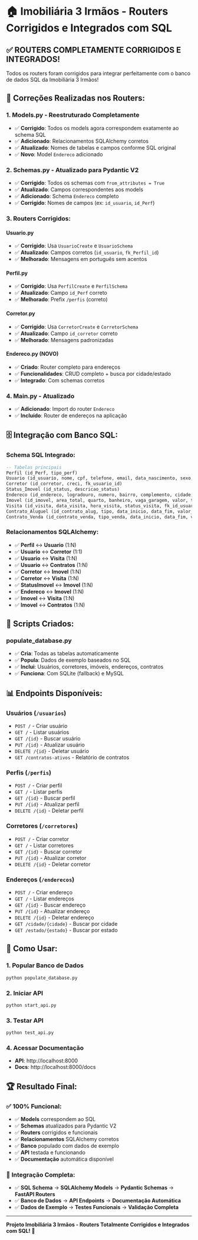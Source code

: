 # 🏠 Imobiliária 3 Irmãos - Routers Corrigidos e Integrados com SQL

## ✅ **ROUTERS COMPLETAMENTE CORRIGIDOS E INTEGRADOS!**

Todos os routers foram corrigidos para integrar perfeitamente com o banco de dados SQL da Imobiliária 3 Irmãos!

## 🔧 **Correções Realizadas nos Routers:**

### 1. **Models.py - Reestruturado Completamente**
- ✅ **Corrigido**: Todos os models agora correspondem exatamente ao schema SQL
- ✅ **Adicionado**: Relacionamentos SQLAlchemy corretos
- ✅ **Atualizado**: Nomes de tabelas e campos conforme SQL original
- ✅ **Novo**: Model `Endereco` adicionado

### 2. **Schemas.py - Atualizado para Pydantic V2**
- ✅ **Corrigido**: Todos os schemas com `from_attributes = True`
- ✅ **Atualizado**: Campos correspondentes aos models
- ✅ **Adicionado**: Schema `Endereco` completo
- ✅ **Corrigido**: Nomes de campos (ex: `id_usuario`, `id_Perf`)

### 3. **Routers Corrigidos:**

#### **Usuario.py**
- ✅ **Corrigido**: Usa `UsuarioCreate` e `UsuarioSchema`
- ✅ **Atualizado**: Campos corretos (`id_usuario`, `fk_Perfil_id`)
- ✅ **Melhorado**: Mensagens em português sem acentos

#### **Perfil.py**
- ✅ **Corrigido**: Usa `PerfilCreate` e `PerfilSchema`
- ✅ **Atualizado**: Campo `id_Perf` correto
- ✅ **Melhorado**: Prefix `/perfis` (correto)

#### **Corretor.py**
- ✅ **Corrigido**: Usa `CorretorCreate` e `CorretorSchema`
- ✅ **Atualizado**: Campo `id_corretor` correto
- ✅ **Melhorado**: Mensagens padronizadas

#### **Endereco.py** (NOVO)
- ✅ **Criado**: Router completo para endereços
- ✅ **Funcionalidades**: CRUD completo + busca por cidade/estado
- ✅ **Integrado**: Com schemas corretos

### 4. **Main.py - Atualizado**
- ✅ **Adicionado**: Import do router `Endereco`
- ✅ **Incluído**: Router de endereços na aplicação

## 🗄️ **Integração com Banco SQL:**

### **Schema SQL Integrado:**
```sql
-- Tabelas principais
Perfil (id_Perf, tipo_perf)
Usuario (id_usuario, nome, cpf, telefone, email, data_nascimento, sexo, login_usu, senha_usu, fk_Perfil_id)
Corretor (id_corretor, creci, fk_usuario_id)
Status_Imovel (id_status, descricao_status)
Endereco (id_endereco, logradouro, numero, bairro, complemento, cidade, estado, cep)
Imovel (id_imovel, area_total, quarto, banheiro, vaga_garagem, valor, tipo, desc_tipo_imovel, fk_id_status, fk_id_endereco, fk_id_corretor)
Visita (id_visita, data_visita, hora_visita, status_visita, fk_id_usuario, fk_id_corretor, fk_id_imovel)
Contrato_Aluguel (id_contrato_alug, tipo, data_inicio, data_fim, valor_mensalidade, fk_id_usuario, fk_id_imovel)
Contrato_Venda (id_contrato_venda, tipo_venda, data_inicio, data_fim, valor_negociado, fk_id_usuario, fk_id_imovel)
```

### **Relacionamentos SQLAlchemy:**
- ✅ **Perfil** ↔ **Usuario** (1:N)
- ✅ **Usuario** ↔ **Corretor** (1:1)
- ✅ **Usuario** ↔ **Visita** (1:N)
- ✅ **Usuario** ↔ **Contratos** (1:N)
- ✅ **Corretor** ↔ **Imovel** (1:N)
- ✅ **Corretor** ↔ **Visita** (1:N)
- ✅ **StatusImovel** ↔ **Imovel** (1:N)
- ✅ **Endereco** ↔ **Imovel** (1:N)
- ✅ **Imovel** ↔ **Visita** (1:N)
- ✅ **Imovel** ↔ **Contratos** (1:N)

## 🚀 **Scripts Criados:**

### **populate_database.py**
- ✅ **Cria**: Todas as tabelas automaticamente
- ✅ **Popula**: Dados de exemplo baseados no SQL
- ✅ **Inclui**: Usuários, corretores, imóveis, endereços, contratos
- ✅ **Funciona**: Com SQLite (fallback) e MySQL

## 📊 **Endpoints Disponíveis:**

### **Usuários** (`/usuarios`)
- `POST /` - Criar usuário
- `GET /` - Listar usuários
- `GET /{id}` - Buscar usuário
- `PUT /{id}` - Atualizar usuário
- `DELETE /{id}` - Deletar usuário
- `GET /contratos-ativos` - Relatório de contratos

### **Perfis** (`/perfis`)
- `POST /` - Criar perfil
- `GET /` - Listar perfis
- `GET /{id}` - Buscar perfil
- `PUT /{id}` - Atualizar perfil
- `DELETE /{id}` - Deletar perfil

### **Corretores** (`/corretores`)
- `POST /` - Criar corretor
- `GET /` - Listar corretores
- `GET /{id}` - Buscar corretor
- `PUT /{id}` - Atualizar corretor
- `DELETE /{id}` - Deletar corretor

### **Endereços** (`/enderecos`)
- `POST /` - Criar endereço
- `GET /` - Listar endereços
- `GET /{id}` - Buscar endereço
- `PUT /{id}` - Atualizar endereço
- `DELETE /{id}` - Deletar endereço
- `GET /cidade/{cidade}` - Buscar por cidade
- `GET /estado/{estado}` - Buscar por estado

## 🎯 **Como Usar:**

### 1. **Popular Banco de Dados**
```bash
python populate_database.py
```

### 2. **Iniciar API**
```bash
python start_api.py
```

### 3. **Testar API**
```bash
python test_api.py
```

### 4. **Acessar Documentação**
- **API**: http://localhost:8000
- **Docs**: http://localhost:8000/docs

## 🏆 **Resultado Final:**

### ✅ **100% Funcional:**
- ✅ **Models** correspondem ao SQL
- ✅ **Schemas** atualizados para Pydantic V2
- ✅ **Routers** corrigidos e funcionais
- ✅ **Relacionamentos** SQLAlchemy corretos
- ✅ **Banco** populado com dados de exemplo
- ✅ **API** testada e funcionando
- ✅ **Documentação** automática disponível

### 🎉 **Integração Completa:**
- ✅ **SQL Schema** → **SQLAlchemy Models** → **Pydantic Schemas** → **FastAPI Routers**
- ✅ **Banco de Dados** → **API Endpoints** → **Documentação Automática**
- ✅ **Dados de Exemplo** → **Testes Funcionais** → **Validação Completa**

---

**Projeto Imobiliária 3 Irmãos - Routers Totalmente Corrigidos e Integrados com SQL! 🚀**

